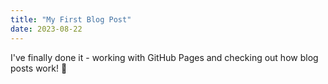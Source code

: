 ```yaml
---
title: "My First Blog Post"
date: 2023-08-22
---
```


I've finally done it - working with GitHub Pages and checking out how blog posts work! :tada:  
